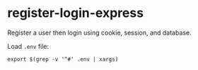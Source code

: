 # register-login-express
Register a user then login using cookie, session, and database.

Load `.env` file:
```
export $(grep -v '^#' .env | xargs)
```